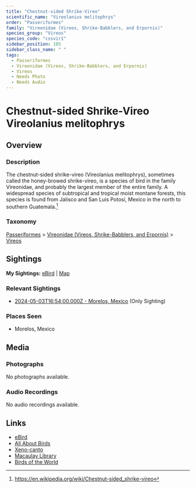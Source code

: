 ```yaml
---
title: "Chestnut-sided Shrike-Vireo"
scientific_name: "Vireolanius melitophrys"
order: "Passeriformes"
family: "Vireonidae (Vireos, Shrike-Babblers, and Erpornis)"
species_group: "Vireos"
species_code: "cssvir1"
sidebar_position: 105
sidebar_class_name: " "
tags: 
  - Passeriformes
  - Vireonidae (Vireos, Shrike-Babblers, and Erpornis)
  - Vireos
  - Needs Photo
  - Needs Audio
---
```


# Chestnut-sided Shrike-Vireo <span className='sci_name'>Vireolanius melitophrys</span>

## Overview

### Description
The chestnut-sided shrike-vireo (Vireolanius melitophrys), sometimes called the honey-browed shrike-vireo, is a species of bird in the family Vireonidae, and probably the largest member of the entire family. A widespread species of subtropical and tropical moist montane forests, this species is found from Jalisco and San Luis Potosí, Mexico in the north to southern Guatemala.[^1]

[^1]: https://en.wikipedia.org/wiki/Chestnut-sided_shrike-vireo

### Taxonomy
[Passeriformes](/tags/passeriformes) > [Vireonidae (Vireos, Shrike-Babblers, and Erpornis)](/tags/vireonidae-vireos-shrike-babblers-and-erpornis) > [Vireos](/tags/vireos)


## Sightings

**My Sightings:** [eBird](https://ebird.org/lifelist?r=world&time=life&spp=cssvir1) | [Map](/map?species_code=cssvir1)

### Relevant Sightings

* [2024-05-03T16:54:00.000Z - Morelos, Mexico](https://ebird.org/checklist/S171768259) (Only Sighting)

### Places Seen

* Morelos, Mexico



## Media
### Photographs
No photographs available.

### Audio Recordings
No audio recordings available.

## Links
* [eBird](https://ebird.org/species/cssvir1) 
* [All About Birds](https://www.allaboutbirds.org/guide/cssvir1) 
* [Xeno-canto](https://www.xeno-canto.org/species/vireolanius-melitophrys) 
* [Macaulay Library](https://search.macaulaylibrary.org/catalog?taxonCode=cssvir1&sort=rating_rank_desc)
* [Birds of the World](https://birdsoftheworld.org/bow/species/cssvir1)
